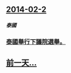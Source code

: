 ## [2014-02-2](/zh/news/2014/02/2/index.md)

##### 泰國
### [泰國舉行下議院選舉。 ](/zh/news/2014/02/2/泰國舉行下議院選舉.md)
## [前一天...](/zh/news/2014/02/1/index.md)

